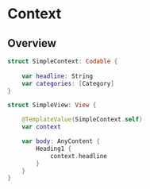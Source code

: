# Context

## Overview

```swift
struct SimpleContext: Codable {
    
    var headline: String
    var categories: [Category]
}
```

```swift
struct SimpleView: View {

    @TemplateValue(SimpleContext.self)
    var context

    var body: AnyContent {
        Heading1 {
            context.headline
        }
    }
}
```
